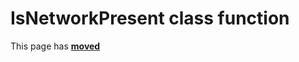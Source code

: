 # IsNetworkPresent class function #

This page has [**moved**](https://lib-docs.delphidabbler.com/SysInfo/5/API/TPJComputerInfo-IsNetworkPresent)